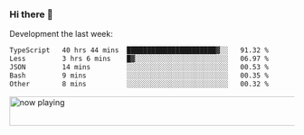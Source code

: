 ### Hi there 👋

Development the last week:
<!--START_SECTION:waka-->

```txt
TypeScript   40 hrs 44 mins  ██████████████████████▓░░   91.32 %
Less         3 hrs 6 mins    █▓░░░░░░░░░░░░░░░░░░░░░░░   06.97 %
JSON         14 mins         ░░░░░░░░░░░░░░░░░░░░░░░░░   00.53 %
Bash         9 mins          ░░░░░░░░░░░░░░░░░░░░░░░░░   00.35 %
Other        8 mins          ░░░░░░░░░░░░░░░░░░░░░░░░░   00.32 %
```

<!--END_SECTION:waka-->

<!--
**JASONPANGGO/jasonpanggo** is a ✨ _special_ ✨ repository because its `README.md` (this file) appears on your GitHub profile.

Here are some ideas to get you started:

- 🔭 I’m currently working on ...
- 🌱 I’m currently learning ...
- 👯 I’m looking to collaborate on ...
- 🤔 I’m looking for help with ...
- 💬 Ask me about ...
- 📫 How to reach me: ...
- 😄 Pronouns: ...
- ⚡ Fun fact: ...
-->

<a href="https://volt.fm/user/q8yd9e79csfr57rt" target="_blank"><img src="https://spotify-badge-egoist.vercel.app/api/now-playing" width="540" height="52" alt="now playing"></a>
